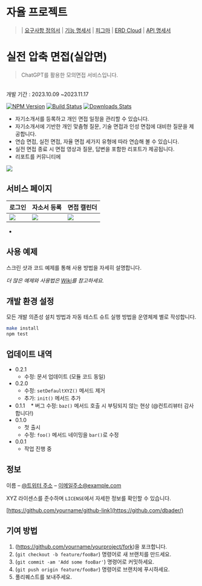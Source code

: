 # 자율 프로젝트

> | [요구사항 정의서](https://fixed-crater-6a0.notion.site/6b3711c806744af0b92856fb73e5207d?pvs=4)
| [기능 명세서](https://www.notion.so/5998483e94754377be0dbb4933324076?pvs=4)
| [피그마](https://www.figma.com/file/glrcIrx3hFETq4PgP8wHR1/%EC%99%80%EC%9D%B4%EC%96%B4%ED%94%84%EB%A0%88%EC%9E%84?type=design&node-id=0-1&mode=design&t=S3B5aodiF6ypW7h3-0)
| [ERD Cloud](https://www.erdcloud.com/d/J5PZXvAnuG5PkqsBa)
| [API 명세서](https://fixed-crater-6a0.notion.site/API-a10ee7adc00a4b4d894c400f117365c8?pvs=4)
# 실전 압축 면접(실압면)
> ChatGPT를 활용한 모의면접 서비스입니다. 
<br>
개발 기간 : 2023.10.09 ~2023.11.17

[![NPM Version][npm-image]][npm-url]
[![Build Status][travis-image]][travis-url]
[![Downloads Stats][npm-downloads]][npm-url]


- 자기소개서를 등록하고 개인 면접 일정을  관리할 수 있습니다.
- 자기소개서에 기반한 개인 맞춤형 질문, 기술 면접과 인성 면접에 대비한 질문을 제공합니다.
- 연습 면접, 실전 면접, 자율 면접 세가지 유형에 따라 연습해 볼 수 있습니다.
- 실전 면접 종료 시 면접 영상과 질문, 답변을 포함한 리포트가 제공됩니다. 
- 리포트를 커뮤니티에 


![](../header.png)
## 서비스 페이지
|로그인|자소서 등록|면접 캘린더|
|------|---|---|
|<img src = "./img/자소서.png"/>|<img src = "./img/자소서.png"/>|<img src = "./img/자소서.png"/>|

-


## 사용 예제

스크린 샷과 코드 예제를 통해 사용 방법을 자세히 설명합니다.

_더 많은 예제와 사용법은 [Wiki][wiki]를 참고하세요._

## 개발 환경 설정

모든 개발 의존성 설치 방법과 자동 테스트 슈트 실행 방법을 운영체제 별로 작성합니다.

```sh
make install
npm test
```

## 업데이트 내역

* 0.2.1
    * 수정: 문서 업데이트 (모듈 코드 동일)
* 0.2.0
    * 수정: `setDefaultXYZ()` 메서드 제거
    * 추가: `init()` 메서드 추가
* 0.1.1
    * 버그 수정: `baz()` 메서드 호출 시 부팅되지 않는 현상 (@컨트리뷰터 감사합니다!)
* 0.1.0
    * 첫 출시
    * 수정: `foo()` 메서드 네이밍을 `bar()`로 수정
* 0.0.1
    * 작업 진행 중

## 정보

이름 – [@트위터 주소](https://twitter.com/dbader_org) – 이메일주소@example.com

XYZ 라이센스를 준수하며 ``LICENSE``에서 자세한 정보를 확인할 수 있습니다.

[https://github.com/yourname/github-link](https://github.com/dbader/)

## 기여 방법

1. (<https://github.com/yourname/yourproject/fork>)을 포크합니다.
2. (`git checkout -b feature/fooBar`) 명령어로 새 브랜치를 만드세요.
3. (`git commit -am 'Add some fooBar'`) 명령어로 커밋하세요.
4. (`git push origin feature/fooBar`) 명령어로 브랜치에 푸시하세요. 
5. 풀리퀘스트를 보내주세요.

<!-- Markdown link & img dfn's -->
[npm-image]: https://img.shields.io/npm/v/datadog-metrics.svg?style=flat-square
[npm-url]: https://npmjs.org/package/datadog-metrics
[npm-downloads]: https://img.shields.io/npm/dm/datadog-metrics.svg?style=flat-square
[travis-image]: https://img.shields.io/travis/dbader/node-datadog-metrics/master.svg?style=flat-square
[travis-url]: https://travis-ci.org/dbader/node-datadog-metrics
[wiki]: https://github.com/yourname/yourproject/wiki